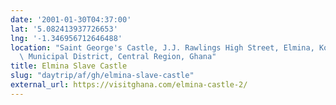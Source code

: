 ```yaml
---
date: '2001-01-30T04:37:00'
lat: '5.082413937726653'
lng: '-1.346956712646488'
location: "Saint George's Castle, J.J. Rawlings High Street, Elmina, Komenda/Edina/Eguafo/Abirem\
  \ Municipal District, Central Region, Ghana"
title: Elmina Slave Castle
slug: "daytrip/af/gh/elmina-slave-castle"
external_url: https://visitghana.com/elmina-castle-2/
---
```



